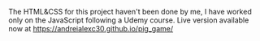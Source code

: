 The HTML&CSS for this project haven't been done by me, I have worked only on the JavaScript following a Udemy course. Live version available now at https://andreialexc30.github.io/pig_game/
